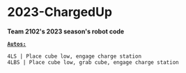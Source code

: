 # 2023-ChargedUp
 **Team 2102's 2023 season's robot code**

<ins>**`Autos:`**</ins>
```
4LS | Place cube low, engage charge station
4LBS | Place cube low, grab cube, engage charge station
```
